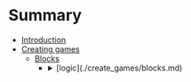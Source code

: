 # Summary

- [Introduction](./Introduction.md)
- [Creating games](./create_games.md)
  - [Blocks](./create_games/blocks.md)
    - <details>
        <summary> [logic](./create_games/blocks.md) </summary>
        <br>
        This is how you dropdown.
    </details>

